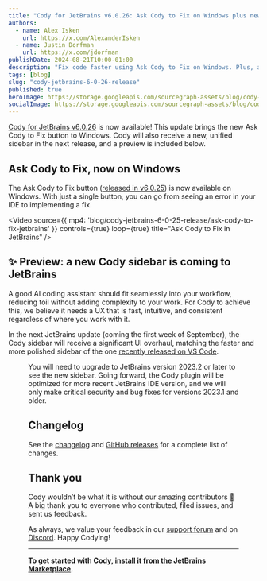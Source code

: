 ```yaml
---
title: "Cody for JetBrains v6.0.26: Ask Cody to Fix on Windows plus new UI preview"
authors:
  - name: Alex Isken
    url: https://x.com/AlexanderIsken
  - name: Justin Dorfman
    url: https://x.com/jdorfman
publishDate: 2024-08-21T10:00-01:00
description: "Fix code faster using Ask Cody to Fix on Windows. Plus, a faster, more intuitive sidebar UI is coming to Cody on JetBrains next month."
tags: [blog]
slug: "cody-jetbrains-6-0-26-release"
published: true
heroImage: https://storage.googleapis.com/sourcegraph-assets/blog/cody-jetbrains-6-0-26-release/cody-jetbrains-og-image.png
socialImage: https://storage.googleapis.com/sourcegraph-assets/blog/cody-jetbrains-6-0-26-release/cody-jetbrains-og-image.png
--- 
```


[Cody for JetBrains v6.0.26](https://plugins.jetbrains.com/plugin/9682-cody-ai-coding-assistant-with-autocomplete--chat) is now available! This update brings the new Ask Cody to Fix button to Windows. Cody will also receive a new, unified sidebar in the next release, and a preview is included below.

## Ask Cody to Fix, now on Windows

The Ask Cody to Fix button ([released in v6.0.25](https://sourcegraph.com/blog/cody-jetbrains-6-0-25-release)) is now available on Windows. With just a single button, you can go from seeing an error in your IDE to implementing a fix.

<Video
  source={{
    mp4: 'blog/cody-jetbrains-6-0-25-release/ask-cody-to-fix-jetbrains'
  }}
  controls={true}
  loop={true}
  title="Ask Cody to Fix in JetBrains"
/>

## ✨ Preview: a new Cody sidebar is coming to JetBrains

A good AI coding assistant should fit seamlessly into your workflow, reducing toil without adding complexity to your work. For Cody to achieve this, we believe it needs a UX that is fast, intuitive, and consistent regardless of where you work with it.

In the next JetBrains update (coming the first week of September), the Cody sidebar will receive a significant UI overhaul, matching the faster and more polished sidebar of the one [recently released on VS Code](https://sourcegraph.com/blog/cody-vscode-1-28-0-release).

<Figure
  src="https://storage.googleapis.com/sourcegraph-assets/blog/cody-jetbrains-6-0-26-release/new-unified-sidebar-jb.png"
  alt="New Cody sidebar"
/>

You will need to upgrade to JetBrains version 2023.2 or later to see the new sidebar. Going forward, the Cody plugin will be optimized for more recent JetBrains IDE version, and we will only make critical security and bug fixes for versions 2023.1 and older.

## Changelog

See the [changelog](https://github.com/sourcegraph/jetbrains/releases/tag/v6.0.26) and [GitHub releases](https://github.com/sourcegraph/jetbrains/releases) for a complete list of changes.

## Thank you

Cody wouldn’t be what it is without our amazing contributors 💖 A big thank you to everyone who contributed, filed issues, and sent us feedback.

As always, we value your feedback in our [support forum](https://community.sourcegraph.com/) and on [Discord](https://discord.com/servers/sourcegraph-969688426372825169). Happy Codying!

---

**To get started with Cody, [install it from the JetBrains Marketplace](https://plugins.jetbrains.com/plugin/9682-cody-ai-coding-assistant-with-autocomplete--chat).**
